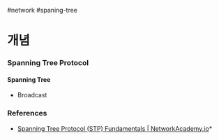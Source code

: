 #network #spaning-tree

# 개념

### Spanning Tree Protocol
#### Spanning Tree
* Broadcast 
### References
* [Spanning Tree Protocol (STP) Fundamentals | NetworkAcademy.io](https://www.networkacademy.io/ccna/spanning-tree)*
